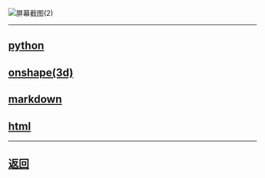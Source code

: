 
![屏幕截图(2)](https://user-images.githubusercontent.com/89624840/131201879-011cbc9b-bba9-4acc-9d3a-2e7141787f9b.png)

---

## [python](python/new.md)

## [onshape(3d)](onshape/new.md)

## [markdown](markdown/new.md)

## [html](html/new.md)

---

## [返回](https://zlc1003.github.io/zero)
